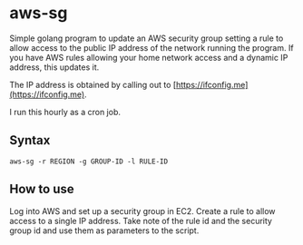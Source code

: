 # aws-sg

Simple golang program to update an AWS security group setting a rule to allow access to the public IP address of the network running the program.  If you have AWS rules allowing your home network access and a dynamic IP address, this updates it.

The IP address is obtained by calling out to [https://ifconfig.me](https://ifconfig.me).

I run this hourly as a cron job.

## Syntax

```
aws-sg -r REGION -g GROUP-ID -l RULE-ID
```


## How to use

Log into AWS and set up a security group in EC2. Create a rule to allow access to a single IP address. Take note of the rule id and the security group id and use them as parameters to the script.
